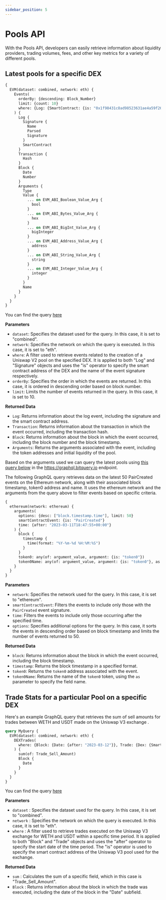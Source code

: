 ```yaml
---
sidebar_position: 5
---
```


# Pools API

With the Pools API, developers can easily retrieve information about liquidity providers, trading volumes, fees, and other key metrics for a variety of different pools.

## Latest pools for a specific DEX

```graphql
{
  EVM(dataset: combined, network: eth) {
    Events(
      orderBy: {descending: Block_Number}
      limit: {count: 10}
      where: {Log: {SmartContract: {is: "0x1f98431c8ad98523631ae4a59f267346ea31f984"}, Signature: {Name: {is: "PoolCreated"}}}}
    ) {
      Log {
        Signature {
          Name
          Parsed
          Signature
        }
        SmartContract
      }
      Transaction {
        Hash
      }
      Block {
        Date
        Number
      }
      Arguments {
        Type
        Value {
          ... on EVM_ABI_Boolean_Value_Arg {
            bool
          }
          ... on EVM_ABI_Bytes_Value_Arg {
            hex
          }
          ... on EVM_ABI_BigInt_Value_Arg {
            bigInteger
          }
          ... on EVM_ABI_Address_Value_Arg {
            address
          }
          ... on EVM_ABI_String_Value_Arg {
            string
          }
          ... on EVM_ABI_Integer_Value_Arg {
            integer
          }
        }
        Name
      }
    }
  }
}

```


You can find the query [here](https://ide.bitquery.io/Latest-pools-created-Uniswap-v3_4)

 **Parameters**
-   `dataset`: Specifies the dataset used for the query. In this case, it is set to "combined".
-   `network`: Specifies the network on which the query is executed. In this case, it is set to "eth".
-   `where`: A filter used to retrieve events related to the creation of a Uniswap V2 pool on the specified DEX. It is applied to both "Log" and "Signature" objects and uses the "is" operator to specify the smart contract address of the DEX and the name of the event signature respectively.
-   `orderBy`: Specifies the order in which the events are returned. In this case, it is ordered in descending order based on block number.
-   `limit`: Limits the number of events returned in the query. In this case, it is set to 10.

**Returned Data** 
-   `Log`: Returns information about the log event, including the signature and the smart contract address.
-   `Transaction`: Returns information about the transaction in which the event occurred, including the transaction hash.
-   `Block`: Returns information about the block in which the event occurred, including the block number and the block timestamp.
-   `Arguments`: Returns the arguments associated with the event, including the token addresses and initial liquidity of the pool.


Based on the arguments used we can query the latest pools using [this query below](https://graphql.bitquery.io/ide/Latest-Pair-Created-by-timeStamp-after) in the https://graphql.bitquery.io endpoint.

The following GraphQL query retrieves data on the latest 50 PairCreated events on the Ethereum network, along with their associated block timestamp, token0 address and name. It uses the ethereum network and the arguments from the query above to filter events based on specific criteria.

```graphql
{
  ethereum(network: ethereum) {
    arguments(
      options: {desc: ["block.timestamp.time"], limit: 50}
      smartContractEvent: {is: "PairCreated"}
      time: {after: "2023-03-11T18:47:55+00:00"}
    ) {
      block {
        timestamp {
          time(format: "%Y-%m-%d %H:%M:%S")
        }
      }
      token0: any(of: argument_value, argument: {is: "token0"})
      token0Name: any(of: argument_value, argument: {is: "token0"}, as: token_name)
    }
  }
}
```
 **Parameters**
-   `network`: Specifies the network used for the query. In this case, it is set to "ethereum".
-   `smartContractEvent`: Filters the events to include only those with the `PairCreated` event signature.
-   `time`: Filters the events to include only those occurring after the specified time.
-   `options`: Specifies additional options for the query. In this case, it sorts the events in descending order based on block timestamp and limits the number of events returned to 50.

**Returned Data** 
-   `block`: Returns information about the block in which the event occurred, including the block timestamp.
-   `timestamp`: Returns the block timestamp in a specified format.
-   `token0`: Returns the `token0` address associated with the event.
-   `token0Name`: Returns the name of the `token0` token, using the `as` parameter to specify the field name.




## Trade Stats for a particular Pool on a specific DEX

Here's an example GraphQL query that retrieves the sum of sell amounts for trades between WETH and USDT made on the Uniswap V3 exchange .
```graphql
query MyQuery {
  EVM(dataset: combined, network: eth) {
    DEXTrades(
      where: {Block: {Date: {after: "2023-03-12"}}, Trade: {Dex: {SmartContract: {is: "0x11b815efB8f581194ae79006d24E0d814B7697F6"}}}} ##Uniswap V3 pool to exchange between WETH and USDT.
    ) {
      sum(of: Trade_Sell_Amount)
      Block {
        Date
      }
    }
  }
}
```
You can find the query [here](https://graphql.bitquery.io/ide/Daily-Trade-Amount-of-a-Pool)

**Parameters**
-   `dataset` : Specifies the dataset used for the query. In this case, it is set to "combined".
-   `network` : Specifies the network on which the query is executed. In this case, it is set to "eth".
-   `where` : A filter used to retrieve trades executed on the Uniswap V3 exchange for WETH and USDT within a specific time period. It is applied to both "Block" and "Trade" objects and uses the "after" operator to specify the start date of the time period. The "is" operator is used to specify the smart contract address of the Uniswap V3 pool used for the exchange.

**Returned Data**

-   `sum` : Calculates the sum of a specific field, which in this case is "Trade_Sell_Amount".
-   `Block` : Returns information about the block in which the trade was executed, including the date of the block in the "Date" subfield.
